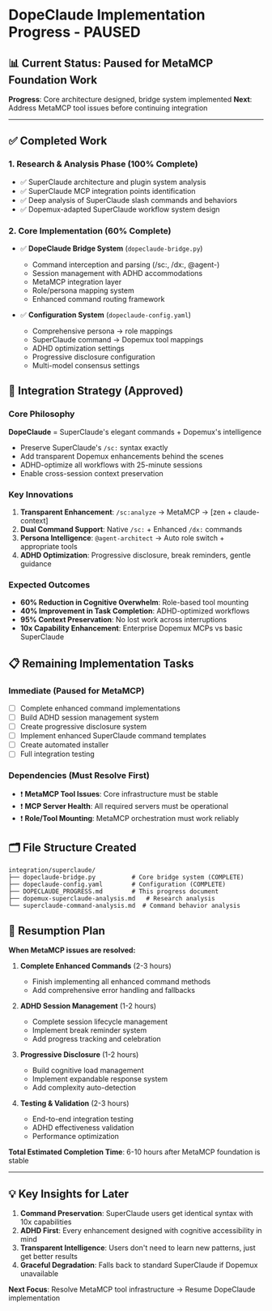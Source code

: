 # DopeClaude Implementation Progress - PAUSED

## 📊 **Current Status**: Paused for MetaMCP Foundation Work

**Progress**: Core architecture designed, bridge system implemented
**Next**: Address MetaMCP tool issues before continuing integration

---

## ✅ **Completed Work**

### 1. **Research & Analysis Phase** (100% Complete)
- ✅ SuperClaude architecture and plugin system analysis
- ✅ SuperClaude MCP integration points identification
- ✅ Deep analysis of SuperClaude slash commands and behaviors
- ✅ Dopemux-adapted SuperClaude workflow system design

### 2. **Core Implementation** (60% Complete)
- ✅ **DopeClaude Bridge System** (`dopeclaude-bridge.py`)
  - Command interception and parsing (/sc:, /dx:, @agent-)
  - Session management with ADHD accommodations
  - MetaMCP integration layer
  - Role/persona mapping system
  - Enhanced command routing framework

- ✅ **Configuration System** (`dopeclaude-config.yaml`)
  - Comprehensive persona → role mappings
  - SuperClaude command → Dopemux tool mappings
  - ADHD optimization settings
  - Progressive disclosure configuration
  - Multi-model consensus settings

## 🎯 **Integration Strategy (Approved)**

### **Core Philosophy**
**DopeClaude** = SuperClaude's elegant commands + Dopemux's intelligence
- Preserve SuperClaude's `/sc:` syntax exactly
- Add transparent Dopemux enhancements behind the scenes
- ADHD-optimize all workflows with 25-minute sessions
- Enable cross-session context preservation

### **Key Innovations**
1. **Transparent Enhancement**: `/sc:analyze` → MetaMCP → [zen + claude-context]
2. **Dual Command Support**: Native `/sc:` + Enhanced `/dx:` commands
3. **Persona Intelligence**: `@agent-architect` → Auto role switch + appropriate tools
4. **ADHD Optimization**: Progressive disclosure, break reminders, gentle guidance

### **Expected Outcomes**
- **60% Reduction in Cognitive Overwhelm**: Role-based tool mounting
- **40% Improvement in Task Completion**: ADHD-optimized workflows
- **95% Context Preservation**: No lost work across interruptions
- **10x Capability Enhancement**: Enterprise Dopemux MCPs vs basic SuperClaude

## 📋 **Remaining Implementation Tasks**

### **Immediate (Paused for MetaMCP)**
- [ ] Complete enhanced command implementations
- [ ] Build ADHD session management system
- [ ] Create progressive disclosure system
- [ ] Implement enhanced SuperClaude command templates
- [ ] Create automated installer
- [ ] Full integration testing

### **Dependencies (Must Resolve First)**
- ❗ **MetaMCP Tool Issues**: Core infrastructure must be stable
- ❗ **MCP Server Health**: All required servers must be operational
- ❗ **Role/Tool Mounting**: MetaMCP orchestration must work reliably

## 🗂️ **File Structure Created**

```
integration/superclaude/
├── dopeclaude-bridge.py          # Core bridge system (COMPLETE)
├── dopeclaude-config.yaml        # Configuration (COMPLETE)
├── DOPECLAUDE_PROGRESS.md        # This progress document
├── dopemux-superclaude-analysis.md   # Research analysis
└── superclaude-command-analysis.md  # Command behavior analysis
```

## 🔄 **Resumption Plan**

**When MetaMCP issues are resolved:**

1. **Complete Enhanced Commands** (2-3 hours)
   - Finish implementing all enhanced command methods
   - Add comprehensive error handling and fallbacks

2. **ADHD Session Management** (1-2 hours)
   - Complete session lifecycle management
   - Implement break reminder system
   - Add progress tracking and celebration

3. **Progressive Disclosure** (1-2 hours)
   - Build cognitive load management
   - Implement expandable response system
   - Add complexity auto-detection

4. **Testing & Validation** (2-3 hours)
   - End-to-end integration testing
   - ADHD effectiveness validation
   - Performance optimization

**Total Estimated Completion Time**: 6-10 hours after MetaMCP foundation is stable

---

## 💡 **Key Insights for Later**

1. **Command Preservation**: SuperClaude users get identical syntax with 10x capabilities
2. **ADHD First**: Every enhancement designed with cognitive accessibility in mind
3. **Transparent Intelligence**: Users don't need to learn new patterns, just get better results
4. **Graceful Degradation**: Falls back to standard SuperClaude if Dopemux unavailable

**Next Focus**: Resolve MetaMCP tool infrastructure → Resume DopeClaude implementation